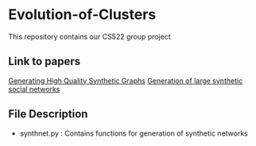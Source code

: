 # Evolution-of-Clusters
This repository contains our CS522 group project

## Link to papers
[Generating High Quality Synthetic Graphs](https://dl.acm.org/doi/pdf/10.5555/3408207.3408225)
[Generation of large synthetic social networks](http://citeseerx.ist.psu.edu/viewdoc/download?doi=10.1.1.323.8758&rep=rep1&type=pdf)

## File Description
- synthnet.py : Contains functions for generation of synthetic networks